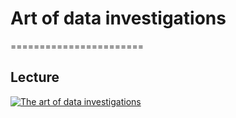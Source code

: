 # Art of data investigations
=======================

## Lecture

[![The art of data investigations](thumbnails/the-art-of-data-collections.jpeg)](https://www.youtube.com/watch?v=_6VmV5NKrRQ)
